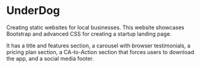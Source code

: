 # UnderDog

Creating static websites for local businesses.
This website showcases Bootstrap and advanced CSS for creating a startup landing page. 

It has a title and features section, a carousel with browser testimonials, a pricing plan section, a CA-to-Action section that forces users to download the app, and a social media footer. 
